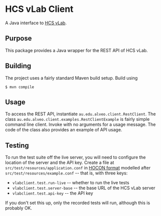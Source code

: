 # HCS vLab Client

A Java interface to [HCS vLab][hvl].

[hvl]: http://hcsvlab.org.au/

## Purpose

This package provides a Java wrapper for the REST API of HCS vLab.

## Building

The project uses a fairly standard Maven build setup. Build using

    $ mvn compile

## Usage

To access the REST API, instantiate `au.edu.alveo.client.RestClient`.
The class `au.edu.alveo.client.examples.RestClientExample` is fairly
simple command line client. Invoke with no arguments for a usage
message. The code of the class also provides an example of API usage.

## Testing

To run the test suite off the live server, you will need to configure
the location of the server and the API key. Create a file at
`src/test/resources/application.conf` in [HOCON format][hocon] modelled after
`src/test/resources/example.conf` -- that is, with three keys:

[hocon]: https://github.com/typesafehub/config/blob/master/HOCON.md
 * `vlabclient.test.run-live` -- whether to run the live tests
 * `vlabclient.test.server-base` -- the base URL of the HCS vLab server
 * `vlabclient.test.api-key` -- the API key

If you don't set this up, only the recorded tests will run, although
this is probably OK.